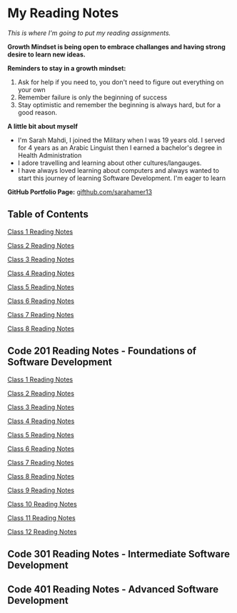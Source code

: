 # My Reading Notes

*This is where I'm going to put my reading assignments.*

**Growth Mindset is being open to embrace challanges and having strong desire to learn new ideas.**

**Reminders to stay in a growth mindset:**

1. Ask for help if you need to, you don't need to figure out everything on your own
2. Remember failure is only the beginning of success
3. Stay optimistic and remember the beginning is always hard, but for a good reason.

**A little bit about myself**

- I'm Sarah Mahdi, I joined the Military when I was 19 years old. I served for 4 years as an Arabic Linguist then I earned a bachelor's degree in Health Administration
- I adore travelling and learning about other cultures/langauges.
- I have always loved learning about computers and always wanted to start this journey of learning Software Development. I'm eager to learn

**GitHub Portfolio Page:** [gifthub.com/sarahamer13](https://github.com/sarahamer13)

## Table of Contents  

[Class 1 Reading Notes](./Class1.md)

[Class 2 Reading Notes](./Class2.md)

[Class 3 Reading Notes](./Class3.md)

[Class 4 Reading Notes](./Class4.md)

[Class 5 Reading Notes](./Class5.md)

[Class 6 Reading Notes](./Class6.md)

[Class 7 Reading Notes](./Class7.md)

[Class 8 Reading Notes](./Class8.md)


## Code 201 Reading Notes - Foundations of Software Development ##

[Class 1 Reading Notes](./Reading1-201.md)

[Class 2 Reading Notes](/Reading2-201.md)

[Class 3 Reading Notes](/Reading3-201.md)

[Class 4 Reading Notes](/Reading4-201.md)

[Class 5 Reading Notes](/Reading5-201.md)

[Class 6 Reading Notes](/Reading6.201.md)

[Class 7 Reading Notes](/Reading7.201.md)

[Class 8 Reading Notes](/Reading8.201.md)

[Class 9 Reading Notes](/Reading9.201.md)

[Class 10 Reading Notes](/Reading10.201.md)

[Class 11 Reading Notes](/Reading11.201.md)

[Class 12 Reading Notes](/Reading12.201.md)

## Code 301 Reading Notes - Intermediate Software Development ##

## Code 401 Reading Notes - Advanced Software Development ##
